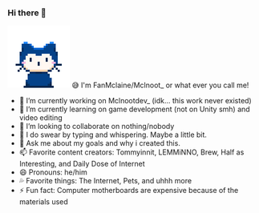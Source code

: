 ### Hi there 👋

![alt text](https://github.com/FanMclaine/FanMclaine/blob/main/mona-whisper.gif)  😅 I'm FanMclaine/Mclnoot_ or what ever you call me!

- 🔭 I’m currently working on Mclnootdev_ (idk... this work never existed)
- 🌱 I’m currently learning on game development (not on Unity smh) and video editing
- 👯 I’m looking to collaborate on nothing/nobody
- 🤔 I do swear by typing and whispering. Maybe a little bit.
- 💬 Ask me about my goals and why i created this.
- 📫 Favorite content creators: Tommyinnit, LEMMiNNO, Brew, Half as Interesting, and Daily Dose of Internet
- 😄 Pronouns: he/him
- 💦 Favorite things: The Internet, Pets, and uhhh more
- ⚡ Fun fact: Computer motherboards are expensive because of the materials used
